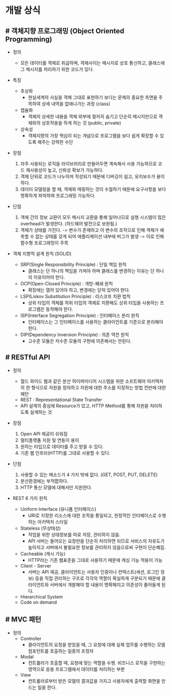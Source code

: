 # 개발 상식

## # 객체지향 프로그래밍 (Object Oriented Programming)

* 정의
	* 모든 데이터를 객체로 취급하며, 객체사이는 메시지로 상호 통신하고, 클래스에 그 메시지를 처리하기 위한 코드가 있다.

* 특징
	* 추상화
		* 현실세계의 사실을 객체 그대로 표현하기 보다는 문제의 중요한 측면을 주목하여 상세 내역을 없애나가는 과정 (class)
	* 캡슐화
		* 객체의 상세한 내용을 객체 외부에 철저히 숨기고 단순히 메시지만으로 객체와의 상호작용을 하게 하는 것 (public, private)
	* 상속성
		* 객체지향의 가장 핵심이 되는 개념으로 프로그램을 보다 쉽게 확장할 수 있도록 해주는 강력한 수단

* 장점
	1. 자주 사용되는 로직을 라이브러리로 만들어두면 계속해서 사용 가능하므로 코드 재사용성이 높고, 신뢰성 확보가 가능하다.
	2. 객체 단위로 코드가 나누어져 작성되기 때문에 디버깅이 쉽고, 유지보수가 용이하다.
	3. 데이터 모델링을 할 때, 객체와 매핑하는 것이 수월하기 때문에 요구사항을 보다 명확하게 파악하여 프로그래밍 가능하다.

* 단점
	1. 객체 간의 정보 교환이 모두 메시지 교환을 통해 일어나므로 실행 시스템이 많은 overhead가 발생한다. (하드웨어 발전으로 보완됨.)
	2. 객체가 상태를 가진다. -> 변수가 존재하고 이 변수의 조작으로 인해 객체가 예측할 수 없는 상태를 갖게 되어 애플리케이션 내부에 버그가 발생 -> 이로 인해 함수형 프로그래밍이 주목

* 객체 지향적 설계 원칙 (SOLID)
	* SRP(Single Responsibility Principle) : 단일 책임 원칙
		* 클래스는 단 하나의 책임을 가져야 하며 클래스를 변경하는 이유는 단 하나의 이유이어야 한다.
	* OCP(Open-Closed Principle) : 개방-폐쇄 원칙
		* 확장에는 열려 있어야 하고, 변경에는 닫혀 있어야 한다.
	* LSP(Liskov Substitution Principle) : 리스코프 치환 법칙
		* 상위 타입의 객체를 하위 타입의 객체로 치환해도 상위 타입을 사용하는 프로그램은 동작해야 한다.
	* ISP(Interface Segregation Principle) : 인터페이스 분리 원칙
		* 인터페이스는 그 인터페이스를 사용하는 클라이언트를 기준으로 분리해야 한다.
	* DIP(Dependency Inversion Principle) : 의존 역전 원칙
		* 고수준 모듈은 저수준 모듈의 구현에 의존해서는 안된다.


## # RESTful API

* 정의
	* 월드 와이드 웹과 같은 분산 하이퍼미디어 시스템을 위한 소프트웨어 아키텍처의 한 형식으로 자원을 정의하고 자원에 대한 주소를 지정하는 방법 전반에 대한 패턴
	* REST : Representational State Transfer
	* API 설계의 중심에 Resource가 있고, HTTP Method를 통해 자원을 처리하도록 설계하는 것

* 장점
	1. Open API 제공이 쉬워짐
	2. 멀티플랫폼 지원 및 연동이 용이
	3. 원하는 타입으로 데이터를 주고 받을 수 있다.
	4. 기존 웹 인프라(HTTP)를 그대로 사용할 수 있다.

* 단점
	1. 사용할 수 있는 메소드가 4 가지 밖에 없다. (GET, POST, PUT, DELETE)
	2. 분산환경에는 부적합하다.
	3. HTTP 통신 모델에 대해서만 지원한다.

* REST 6 가지 원칙
	* Uniform Interface (유니폼 인터페이스)
		* URI로 지정한 리소스에 대한 조작을 통일되고, 한정적인 인터페이스로 수행하는 아키텍처 스타일
	* Stateless (무상태성)
		* 작업을 위한 상태정보를 따로 저장, 관리하지 않음.
		* API 서버는 들어오는 요청만을 단순히 처리하면 되므로 서비스의 자유도가 높아지고 서버에서 불필요한 정보를 관리하지 않음으로써 구현이 단순해짐.
	* Cacheable (캐시 가능)
		* HTTP라는 기존 웹표준을 그대로 사용하기 때문에 캐싱 기능 적용이 가능
	* Client - Server
		* 서버는 API 제공, 클라이언트는 사용자 인증이나 컨텍스트(세션, 로그인 정보) 등을 직접 관리하는 구조로 각각의 역할이 확실하게 구분되기 때문에 클라이언트와 서버에서 개발해야 할 내용이 명확해지고 의존성이 줄어들게 된다.
	* Hierarchical System
	* Code on demand


## # MVC 패턴

* 정의
	* Controller
		* 클라이언트의 요청을 받았을 때, 그 요청에 대해 실제 업무를 수행하는 모델 컴포턴트를 호출하는 일종의 조정자
	* Modal
		* 컨트롤러가 호출할 때, 요청에 맞는 역할을 수행. 비즈니스 로직을 구현하는 영역으로 응용 프로그램에서 데이터를 처리하는 부분
	* View
		* 컨트롤러로부터 받은 모델의 결과값을 가지고 사용자에게 출력할 화면을 만드는 일을 한다.


